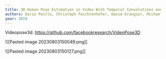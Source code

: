 ```yaml
---
title: 3D Human Pose Estimation in Video With Temporal Convolutions and Semi-Supervised Training
authors: Dario Pavllo, Christoph Feichtenhofer, David Grangier, Michael Auli
year: 2019
---
```


Videopose3d: https://github.com/facebookresearch/VideoPose3D

![[Pasted image 20230803150049.png]]

![[Pasted image 20230803150127.png]]


